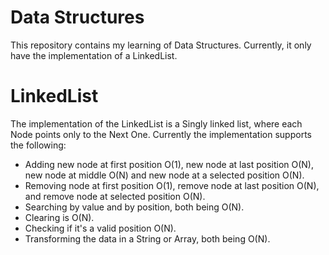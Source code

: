 # Data Structures

This repository contains my learning of Data Structures. Currently, it only have the implementation of a LinkedList.

# LinkedList

The implementation of the LinkedList is a Singly linked list, where each Node points only to the Next One.
Currently the implementation supports the following: 

- Adding new node at first position O(1), new node at last position O(N), new node at middle O(N) and new node at a selected position O(N).
- Removing node at first position O(1), remove node at last position O(N), and remove node at selected position O(N).
- Searching by value and by position, both being O(N).
- Clearing is O(N).
- Checking if it's a valid position O(N).
- Transforming the data in a String or Array, both being O(N).